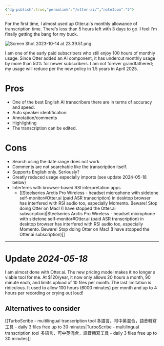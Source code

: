 ```yaml
---
{"dg-publish":true,"permalink":"/otter-ai/","noteIcon":"2"}
---
```


For the first time, I almost used up Otter.ai's monthly allowance of transcription time. There's less than 5 hours left with 3 days to go. I feel I'm finally getting the bang for my buck.

![Screen Shot 2023-10-14 at 23.39.51.png](/img/user/_attachments/_OB/Screen%20Shot%202023-10-14%20at%2023.39.51.png)

I am one of the early paid subscribers who still enjoy 100 hours of monthly usage. Since Otter added an AI component, it has undercut monthly usage by more than 50%
for newer subscribers. I am not forever grandfathered; my usage will reduce per the new policy in 1.5 years in April 2025.

# Pros

- One of the best English AI transcribers there are in terms of accuracy and speed.
- Auto speaker identification
- Annotation/comments
- Highlighting
- The transcription can be edited.
# Cons

- Search using the date range does not work.
- Comments are not searchable like the transcription itself.
- Supports English only. Seriously?
- Greatly reduced usage especially imports (see update 2024-05-18 below)
- Interferes with browser-based RSI interpretation apps
	- [[Steelseries Arctis Pro Wireless - headset microphone with sidetone self-monitor#Otter.ai (paid ASR transcription) in desktop browser has interfered with RSI audio too, especially Momento. Beware! Stop doing Otter on Mac! (I have stopped the Otter.ai subscription)\|Steelseries Arctis Pro Wireless - headset microphone with sidetone self-monitor#Otter.ai (paid ASR transcription) in desktop browser has interfered with RSI audio too, especially Momento. Beware! Stop doing Otter on Mac! (I have stopped the Otter.ai subscription)]]

---

# Update *2024-05-18*

I am almost done with Otter.ai. The new pricing model makes it no longer a viable tool for me. At $120/year, it now only allows 20 hours a month, 90 minute each, and limits upload of 10 files per month. The last limitation is ridiculous. It used to allow 100 hours (6000 minutes) per month and up to 4 hours per recording or crying out loud!

## Alternatives to consider

[[TurboScribe - multilingual transcription tool 多語言，可中英混合，語音轉寫工具 - daily 3 files free up to 30 minutes\|TurboScribe - multilingual transcription tool 多語言，可中英混合，語音轉寫工具 - daily 3 files free up to 30 minutes]]
